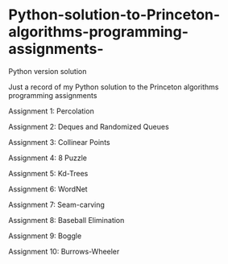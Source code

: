 # Python-solution-to-Princeton-algorithms-programming-assignments-
Python version solution

Just a record of my Python solution to the Princeton algorithms programming assignments

Assignment 1: Percolation

Assignment 2: Deques and Randomized Queues

Assignment 3: Collinear Points

Assignment 4: 8 Puzzle

Assignment 5: Kd-Trees

Assignment 6: WordNet

Assignment 7: Seam-carving

Assignment 8: Baseball Elimination

Assignment 9: Boggle

Assignment 10: Burrows-Wheeler
